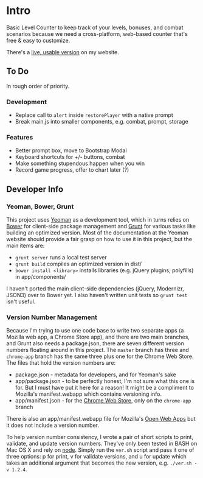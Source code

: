 # Intro

Basic Level Counter to keep track of your levels, bonuses, and combat scenarios because we need a cross-platform, web-based counter that's free & easy to customize.

There's a [live, usable version](http://phette.net/level-counter/) on my website.

## To Do

In rough order of priority.

### Development

- Replace call to `alert` inside `restorePlayer` with a native prompt
- Break main.js into smaller components, e.g. combat, prompt, storage

### Features

- Better prompt box, move to Bootstrap Modal
- Keyboard shortcuts for +/- buttons, combat
- Make something stupendous happen when you win
- Record game progress, offer to chart later (?)

## Developer Info

### Yeoman, Bower, Grunt

This project uses [Yeoman](http://yeoman.io/) as a development tool, which in turns relies on [Bower](http://twitter.github.com/bower/) for client-side package management and [Grunt](http://gruntjs.com/) for various tasks like building an optimized version. Most of the documentation at the Yeoman website should provide a fair grasp on how to use it in this project, but the main items are:

- `grunt server` runs a local test server
- `grunt build` compiles an optimized version in dist/
- `bower install <library>` installs libraries (e.g. jQuery plugins, polyfills) in app/components/

I haven't ported the main client-side dependencies (jQuery, Modernizr, JSON3) over to Bower yet. I also haven't written unit tests so `grunt test` isn't useful.

### Version Number Management

Because I'm trying to use one code base to write two separate apps (a Mozilla web app, a Chrome Store app), and there are two main branches, and Grunt also needs a package.json, there are seven different version numbers floating around in this project. The `master` branch has three and `chrome-app` branch has the same three plus one for the Chrome Web Store. The files that hold the version numbers are:

- package.json - metadata for developers, and for Yeoman's sake
- app/package.json - to be perfectly honest, I'm not sure what this one is for. But I must have put it here for a reason! It might be a compliment to Mozilla's manifest.webapp which contains versioning info.
- app/manifest.json - for the [Chrome Web Store](https://developer.chrome.com/apps/manifest.html), only on the `chrome-app` branch

There is also an app/manifest.webapp file for Mozilla's [Open Web Apps](https://developer.mozilla.org/en-US/docs/Apps/Manifest) but it does not include a version number.

To help version number consistency, I wrote a pair of short scripts to print, validate, and update version numbers. They've only been tested in BASH on Mac OS X and rely on [node](nodejs.org). Simply run the `ver.sh` script and pass it one of three options: p for print, v for validate versions, and u for update which takes an additional argument that becomes the new version, e.g. `./ver.sh -v 1.2.4`.

